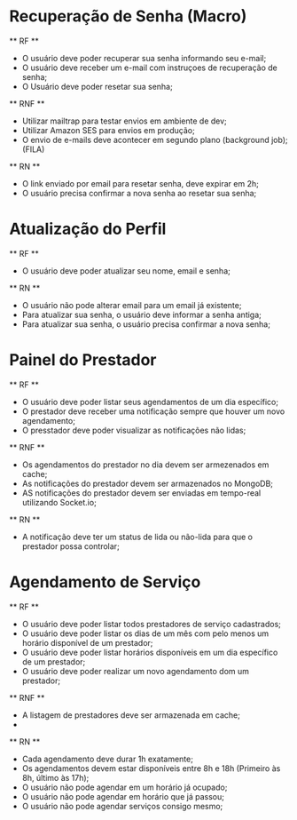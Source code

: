 # Recuperação de Senha (Macro)

** RF **
- O usuário deve poder recuperar sua senha informando seu e-mail;
- O usuário deve receber um e-mail com instruçoes de recuperação de senha;
- O Usuário deve poder resetar sua senha;

** RNF **

- Utilizar mailtrap para testar envios em ambiente de dev;
- Utilizar Amazon SES para envios em produção;
- O envio de e-mails deve acontecer em segundo plano (background job); (FILA)

** RN **
- O link enviado por email para resetar senha, deve expirar em 2h;
- O usuário precisa confirmar a nova senha ao resetar sua senha;

# Atualização do Perfil

** RF **
- O usuário deve poder atualizar seu nome, email e senha;

** RN **
- O usuário não pode alterar email para um email já existente;
- Para atualizar sua senha, o usuário deve informar a senha antiga;
- Para atualizar sua senha, o usuário precisa confirmar a nova senha;

# Painel do Prestador
** RF **
- O usuário deve poder listar seus agendamentos de um dia específico;
- O prestador deve receber uma notificação sempre que houver um novo agendamento;
- O presstador deve poder visualizar as notificações não lidas;

** RNF **
- Os agendamentos do prestador no dia devem ser armezenados em cache;
- As notificações do prestador devem ser armazenados no MongoDB;
- AS notificações do prestador devem ser enviadas em tempo-real utilizando Socket.io;

** RN **
- A notificação deve ter um status de lida ou não-lida para que o prestador possa controlar;

# Agendamento de Serviço

** RF **

- O usuário deve poder listar todos prestadores de serviço cadastrados;
- O usuário deve poder listar os dias de um mês com pelo menos um horário disponível de um prestador;
- O usuário deve poder listar horários disponíveis em um dia específico de um prestador;
- O usuário deve poder realizar um novo agendamento dom um prestador;

** RNF **
- A listagem de prestadores deve ser armazenada em cache;
-

** RN **

- Cada agendamento deve durar 1h exatamente;
- Os agendamentos devem estar disponíveis entre 8h e 18h (Primeiro às 8h, último às 17h);
- O usuário não pode agendar em um horário já ocupado;
- O usuário não pode agendar em horário que já passou;
- O usuário não pode agendar serviços consigo mesmo;
